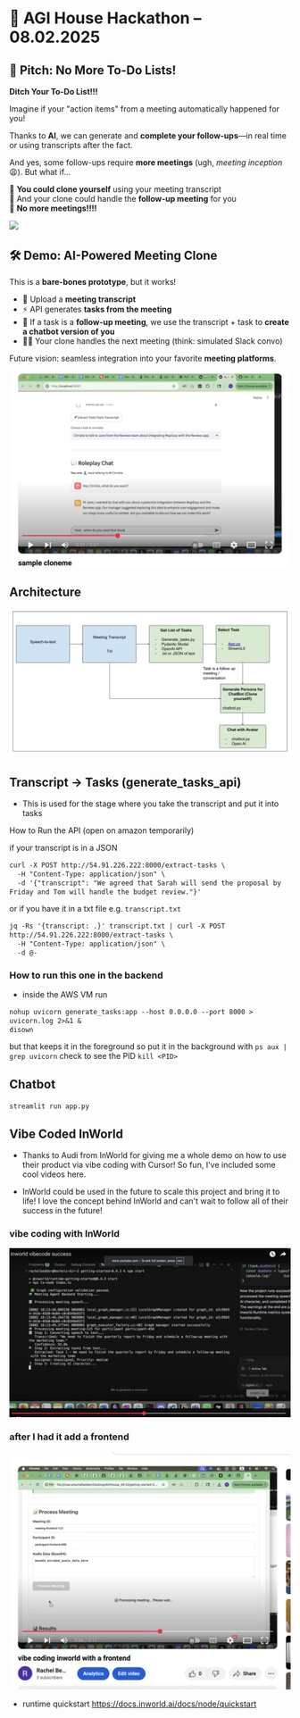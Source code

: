 # 🧠 AGI House Hackathon – 08.02.2025

## 🚀 Pitch: No More To-Do Lists!

**Ditch Your To-Do List!!!** 

Imagine if your "action items" from a meeting automatically happened for you!

Thanks to **AI**, we can generate and **complete your follow-ups**—in real time or using transcripts after the fact.

And yes, some follow-ups require **more meetings** (ugh, *meeting inception* 😩). But what if...

🤖 **You could clone yourself** using your meeting transcript  
💬 And your clone could handle the **follow-up meeting** for you  
🎉 **No more meetings!!!!**


<img src="img/my_picture.png" width="400" />


## 🛠️ Demo: AI-Powered Meeting Clone

This is a **bare-bones prototype**, but it works!

- 📄 Upload a **meeting transcript**
- ⚡ API generates **tasks from the meeting**
- 👥 If a task is a **follow-up meeting**, we use the transcript + task to **create a chatbot version of you**
- 🧑‍💼 Your clone handles the next meeting (think: simulated Slack convo)

Future vision: seamless integration into your favorite **meeting platforms**.

[![▶️ Watch the demo](img/sample_image.png)](https://www.youtube.com/watch?v=9crb3mSyFv8)



## Architecture

[![▶️ Watch the demo](img/Diagram.png)](https://docs.google.com/drawings/d/1Ky5M7jLHlnTaymkUq50rNUKajuXyqPTLvEGs45hiuuo/edits)




## Transcript -> Tasks (generate_tasks_api)

- This is used for the stage where you take the transcript and put it into tasks

How to Run the API (open on amazon temporarily)

if your transcript is in a JSON

```
curl -X POST http://54.91.226.222:8000/extract-tasks \
  -H "Content-Type: application/json" \
  -d '{"transcript": "We agreed that Sarah will send the proposal by Friday and Tom will handle the budget review."}'
```

or if you have it in a txt file e.g. `transcript.txt`

```
jq -Rs '{transcript: .}' transcript.txt | curl -X POST http://54.91.226.222:8000/extract-tasks \
  -H "Content-Type: application/json" \
  -d @-
``` 

### How to run this one in the backend
- inside the AWS VM run 

```
nohup uvicorn generate_tasks:app --host 0.0.0.0 --port 8000 > uvicorn.log 2>&1 &
disown
```
but that keeps it in the foreground so put it in the background with
`ps aux | grep uvicorn` check to see the PID
`kill <PID>`


## Chatbot

`streamlit run app.py`


 ## Vibe Coded InWorld

 - Thanks to Audi from InWorld for giving me a whole demo on how to use their product via vibe coding with Cursor! So fun, I've included some cool videos here. 

- InWorld could be used in the future to scale this project and bring it to life! I love the concept behind InWorld and can't wait to follow all of their success in the future! 


### vibe coding with InWorld
[![](img/vibecode_cursor_image.png)](
https://youtu.be/ln39A0MHB5I)


### after I had it add a frontend 
[![](img/vibecode_cursor_frontend_addon.png)](
https://www.youtube.com/watch?v=Bg6pdtxNZ98)


 - runtime quickstart https://docs.inworld.ai/docs/node/quickstart

